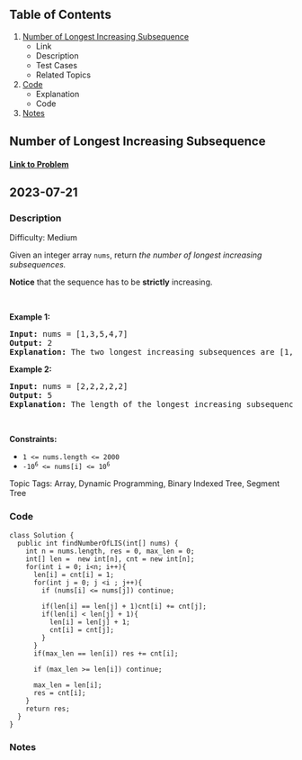 ## Table of Contents
1. [Number of Longest Increasing Subsequence](#Number-of-Longest-Increasing-Subsequence)
	- Link
	- Description
	- Test Cases
	- Related Topics
2. [Code](#Code)
	- Explanation
	- Code
3. [Notes](#Notes)

## Number of Longest Increasing Subsequence
#### <a href="https://leetcode.com/problems/number-of-longest-increasing-subsequence/"> Link to Problem</a>
## 2023-07-21

### Description
Difficulty: Medium
<p>Given an integer array&nbsp;<code>nums</code>, return <em>the number of longest increasing subsequences.</em></p>

<p><strong>Notice</strong> that the sequence has to be <strong>strictly</strong> increasing.</p>

<p>&nbsp;</p>
<p><strong class="example">Example 1:</strong></p>

<pre>
<strong>Input:</strong> nums = [1,3,5,4,7]
<strong>Output:</strong> 2
<strong>Explanation:</strong> The two longest increasing subsequences are [1, 3, 4, 7] and [1, 3, 5, 7].
</pre>

<p><strong class="example">Example 2:</strong></p>

<pre>
<strong>Input:</strong> nums = [2,2,2,2,2]
<strong>Output:</strong> 5
<strong>Explanation:</strong> The length of the longest increasing subsequence is 1, and there are 5 increasing subsequences of length 1, so output 5.
</pre>

<p>&nbsp;</p>
<p><strong>Constraints:</strong></p>

<ul>
	<li><code>1 &lt;= nums.length &lt;= 2000</code></li>
	<li><code>-10<sup>6</sup> &lt;= nums[i] &lt;= 10<sup>6</sup></code></li>
</ul>


Topic Tags: Array, Dynamic Programming, Binary Indexed Tree, Segment Tree 
	
### Code
```  
class Solution {
  public int findNumberOfLIS(int[] nums) {
    int n = nums.length, res = 0, max_len = 0;
    int[] len =  new int[n], cnt = new int[n];
    for(int i = 0; i<n; i++){
      len[i] = cnt[i] = 1;
      for(int j = 0; j <i ; j++){
        if (nums[i] <= nums[j]) continue;
        
        if(len[i] == len[j] + 1)cnt[i] += cnt[j];
        if(len[i] < len[j] + 1){
          len[i] = len[j] + 1;
          cnt[i] = cnt[j];
        }
      }
      if(max_len == len[i]) res += cnt[i];
      
      if (max_len >= len[i]) continue;
      
      max_len = len[i];
      res = cnt[i];
    }
    return res;
  }
} 
```
### Notes
